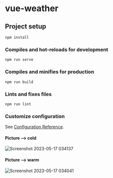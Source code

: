 # vue-weather

## Project setup
```
npm install
```

### Compiles and hot-reloads for development
```
npm run serve
```

### Compiles and minifies for production
```
npm run build
```

### Lints and fixes files
```
npm run lint
```

### Customize configuration
See [Configuration Reference](https://cli.vuejs.org/config/).

#### Picture --> cold
![Screenshot 2023-05-17 034137](https://github.com/KholoudElsherbeny/Weather_Using_Vue/assets/92096667/fe67dd17-56ab-456e-a91e-0a6a58dc7e7c)

#### Picture --> warm
![Screenshot 2023-05-17 034041](https://github.com/KholoudElsherbeny/Weather_Using_Vue/assets/92096667/caedb21e-f0c0-40a4-a498-47e372d01869)
